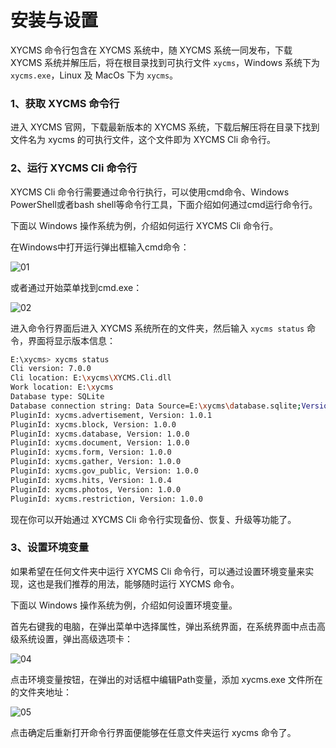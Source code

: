# 安装与设置

XYCMS 命令行包含在 XYCMS 系统中，随 XYCMS 系统一同发布，下载 XYCMS 系统并解压后，将在根目录找到可执行文件 `xycms`，Windows 系统下为 `xycms.exe`，Linux 及 MacOs 下为 `xycms`。

### 1、获取 XYCMS 命令行

进入 XYCMS 官网，下载最新版本的 XYCMS 系统，下载后解压将在目录下找到文件名为 xycms 的可执行文件，这个文件即为 XYCMS Cli 命令行。

### 2、运行 XYCMS Cli 命令行

XYCMS Cli 命令行需要通过命令行执行，可以使用cmd命令、Windows PowerShell或者bash shell等命令行工具，下面介绍如何通过cmd运行命令行。

下面以 Windows 操作系统为例，介绍如何运行 XYCMS Cli 命令行。

在Windows中打开运行弹出框输入cmd命令：

![01](/assets/img/cli/introduction/01.png)

或者通过开始菜单找到cmd.exe：

![02](/assets/img/cli/introduction/02.png)

进入命令行界面后进入 XYCMS 系统所在的文件夹，然后输入 `xycms status` 命令，界面将显示版本信息：

```sh
E:\xycms> xycms status
Cli version: 7.0.0
Cli location: E:\xycms\XYCMS.Cli.dll
Work location: E:\xycms
Database type: SQLite
Database connection string: Data Source=E:\xycms\database.sqlite;Version=3;
PluginId: xycms.advertisement, Version: 1.0.1
PluginId: xycms.block, Version: 1.0.0
PluginId: xycms.database, Version: 1.0.0
PluginId: xycms.document, Version: 1.0.0
PluginId: xycms.form, Version: 1.0.0
PluginId: xycms.gather, Version: 1.0.0
PluginId: xycms.gov_public, Version: 1.0.0
PluginId: xycms.hits, Version: 1.0.4
PluginId: xycms.photos, Version: 1.0.0
PluginId: xycms.restriction, Version: 1.0.0
```

现在你可以开始通过 XYCMS Cli 命令行实现备份、恢复、升级等功能了。

### 3、设置环境变量

如果希望在任何文件夹中运行 XYCMS Cli 命令行，可以通过设置环境变量来实现，这也是我们推荐的用法，能够随时运行 XYCMS 命令。

下面以 Windows 操作系统为例，介绍如何设置环境变量。

首先右键我的电脑，在弹出菜单中选择属性，弹出系统界面，在系统界面中点击高级系统设置，弹出高级选项卡：

![04](/assets/img/cli/introduction/04.png)

点击环境变量按钮，在弹出的对话框中编辑Path变量，添加 xycms.exe 文件所在的文件夹地址：

![05](/assets/img/cli/introduction/05.png)

点击确定后重新打开命令行界面便能够在任意文件夹运行 xycms 命令了。